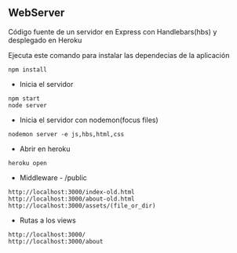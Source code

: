 ## WebServer

Código fuente de un servidor en Express con Handlebars(hbs) y desplegado en Heroku


Ejecuta este comando para instalar 
las dependecias de la aplicación

```
npm install
```

* Inicia el servidor

```
npm start
node server
```

* Inicia el servidor con nodemon(focus files)

```
nodemon server -e js,hbs,html,css
```

* Abrir en heroku

```
heroku open
```

* Middleware - /public

```
http://localhost:3000/index-old.html
http://localhost:3000/about-old.html
http://localhost:3000/assets/(file_or_dir)
```

* Rutas a los views

```
http://localhost:3000/
http://localhost:3000/about
```

